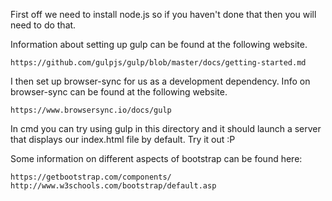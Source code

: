 First off we need to install node.js so if you haven't done that then you will need to do that.

Information about setting up gulp can be found at the following website. 
	
	https://github.com/gulpjs/gulp/blob/master/docs/getting-started.md

I then set up browser-sync for us as a development dependency.
Info on browser-sync can be found at the following website.

	https://www.browsersync.io/docs/gulp

In cmd you can try using gulp in this directory and it should launch a server that displays our index.html file by default. Try it out :P

Some information on different aspects of bootstrap can be found here:
	
	https://getbootstrap.com/components/
	http://www.w3schools.com/bootstrap/default.asp
